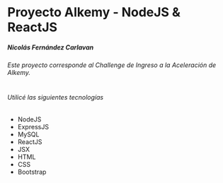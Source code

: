 # Proyecto Alkemy - NodeJS & ReactJS
##### Nicolás Fernández Carlavan
###### Este proyecto corresponde al Challenge de Ingreso a la Aceleración de Alkemy.
#
###### Utilicé las siguientes tecnologías
- NodeJS
- ExpressJS
- MySQL
- ReactJS
- JSX
- HTML
- CSS
- Bootstrap
